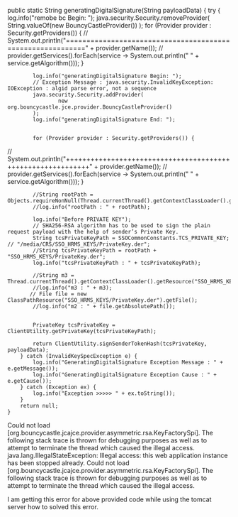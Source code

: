  public static String generatingDigitalSignature(String payloadData) {
        try {
            log.info("remobe bc Begin: ");
            java.security.Security.removeProvider(
                    String.valueOf(new BouncyCastleProvider())
            );
            for (Provider provider : Security.getProviders()) {
//                System.out.println("===========================================================" + provider.getName());
//                provider.getServices().forEach(service -> System.out.println("  " + service.getAlgorithm()));
            }


            log.info("generatingDigitalSignature Begin: "); 
            // Exception Message : java.security.InvalidKeyException: IOException : algid parse error, not a sequence
            java.security.Security.addProvider(
                    new org.bouncycastle.jce.provider.BouncyCastleProvider()
            );
            log.info("generatingDigitalSignature End: ");


            for (Provider provider : Security.getProviders()) {
//                System.out.println("++++++++++++++++++++++++++++++++++++++++++++++++++++++++++++" + provider.getName());
//                provider.getServices().forEach(service -> System.out.println("  " + service.getAlgorithm()));
            }


            //String rootPath = Objects.requireNonNull(Thread.currentThread().getContextClassLoader().getResource("")).getPath();
            //log.info("rootPath : " + rootPath);

            log.info("Before PRIVATE KEY");
            // SHA256-RSA algorithm has to be used to sign the plain request payload with the help of sender’s Private Key.
            String tcsPrivateKeyPath = SSOCommonConstants.TCS_PRIVATE_KEY;   // "/media/CRS/SSO_HRMS_KEYS/PrivateKey.der";
            //String tcsPrivateKeyPath = rootPath + "SSO_HRMS_KEYS/PrivateKey.der";
            log.info("tcsPrivateKeyPath : " + tcsPrivateKeyPath); 

            //String m3 = Thread.currentThread().getContextClassLoader().getResource("SSO_HRMS_KEYS/PrivateKey.der").getPath();
            //log.info("m3 : " + m3);
           // File file = new ClassPathResource("SSO_HRMS_KEYS/PrivateKey.der").getFile();
            //log.info("m2 : " + file.getAbsolutePath());
            

            PrivateKey tcsPrivateKey = ClientUtility.getPrivateKey(tcsPrivateKeyPath);

            return ClientUtility.signSenderTokenHash(tcsPrivateKey, payloadData);
        } catch (InvalidKeySpecException e) {
            log.info("GeneratingDigitalSignature Exception Message : " + e.getMessage());
            log.info("GeneratingDigitalSignature Exception Cause : " + e.getCause());
        } catch (Exception ex) {
            log.info("Exception >>>>> " + ex.toString());
        }
        return null;
    }
    



Could not load [org.bouncycastle.jcajce.provider.asymmetric.rsa.KeyFactorySpi]. The following stack trace is thrown for debugging purposes as well as to attempt to terminate the thread which caused the illegal access.         java.lang.IllegalStateException: Illegal access: this web application instance has been stopped already. Could not load [org.bouncycastle.jcajce.provider.asymmetric.rsa.KeyFactorySpi]. The following stack trace is thrown for debugging purposes as well as to attempt to terminate the thread which caused the illegal access.

I am getting this error for above provided code while using the tomcat server how to solved this error.
